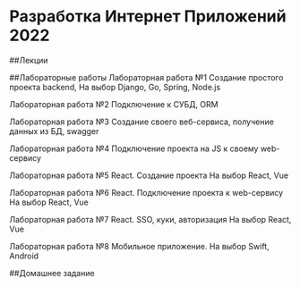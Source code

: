 # Разработка Интернет Приложений 2022

##Лекции

##Лабораторные работы
Лабораторная работа №1
Создание простого проекта backend, 
На выбор Django, Go, Spring, Node.js

Лабораторная работа №2
Подключение к СУБД, ORM

Лабораторная работа №3
Создание своего веб-сервиса, получение данных из БД, swagger

Лабораторная работа №4
Подключение проекта на JS к своему web-сервису

Лабораторная работа №5
React. Создание проекта
На выбор React, Vue

Лабораторная работа №6
React. Подключение проекта к web-сервису
На выбор React, Vue

Лабораторная работа №7
React. SSO, куки, авторизация
На выбор React, Vue

Лабораторная работа №8
Мобильное приложение. 
На выбор Swift, Android

##Домашнее задание
